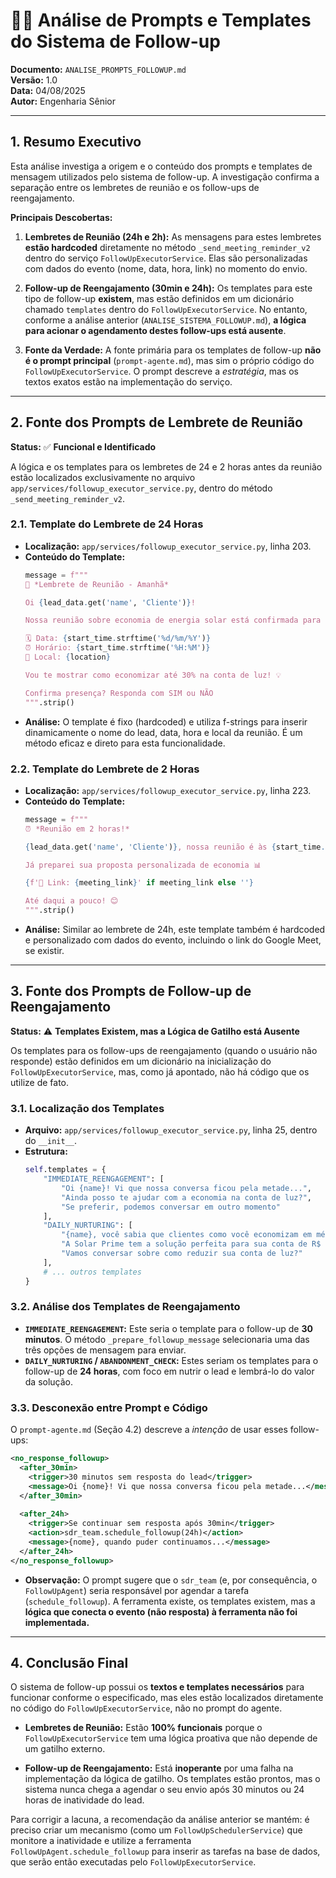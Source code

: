 
# 🕵️‍♂️ Análise de Prompts e Templates do Sistema de Follow-up

**Documento:** `ANALISE_PROMPTS_FOLLOWUP.md`  
**Versão:** 1.0  
**Data:** 04/08/2025  
**Autor:** Engenharia Sênior

---

## 1. Resumo Executivo

Esta análise investiga a origem e o conteúdo dos prompts e templates de mensagem utilizados pelo sistema de follow-up. A investigação confirma a separação entre os lembretes de reunião e os follow-ups de reengajamento.

**Principais Descobertas:**

1.  **Lembretes de Reunião (24h e 2h):** As mensagens para estes lembretes **estão hardcoded** diretamente no método `_send_meeting_reminder_v2` dentro do serviço `FollowUpExecutorService`. Elas são personalizadas com dados do evento (nome, data, hora, link) no momento do envio.

2.  **Follow-up de Reengajamento (30min e 24h):** Os templates para este tipo de follow-up **existem**, mas estão definidos em um dicionário chamado `templates` dentro do `FollowUpExecutorService`. No entanto, conforme a análise anterior (`ANALISE_SISTEMA_FOLLOWUP.md`), **a lógica para acionar o agendamento destes follow-ups está ausente**.

3.  **Fonte da Verdade:** A fonte primária para os templates de follow-up **não é o prompt principal** (`prompt-agente.md`), mas sim o próprio código do `FollowUpExecutorService`. O prompt descreve a *estratégia*, mas os textos exatos estão na implementação do serviço.

---

## 2. Fonte dos Prompts de Lembrete de Reunião

**Status:** ✅ **Funcional e Identificado**

A lógica e os templates para os lembretes de 24 e 2 horas antes da reunião estão localizados exclusivamente no arquivo `app/services/followup_executor_service.py`, dentro do método `_send_meeting_reminder_v2`.

### 2.1. Template do Lembrete de 24 Horas

-   **Localização:** `app/services/followup_executor_service.py`, linha 203.
-   **Conteúdo do Template:**
    ```python
    message = f"""
    📅 *Lembrete de Reunião - Amanhã*

    Oi {lead_data.get('name', 'Cliente')}! 

    Nossa reunião sobre economia de energia solar está confirmada para amanhã:

    🗓️ Data: {start_time.strftime('%d/%m/%Y')}
    ⏰ Horário: {start_time.strftime('%H:%M')}
    📍 Local: {location}

    Vou te mostrar como economizar até 30% na conta de luz! 💡

    Confirma presença? Responda com SIM ou NÃO
    """.strip()
    ```
-   **Análise:** O template é fixo (hardcoded) e utiliza f-strings para inserir dinamicamente o nome do lead, data, hora e local da reunião. É um método eficaz e direto para esta funcionalidade.

### 2.2. Template do Lembrete de 2 Horas

-   **Localização:** `app/services/followup_executor_service.py`, linha 223.
-   **Conteúdo do Template:**
    ```python
    message = f"""
    ⏰ *Reunião em 2 horas!* 

    {lead_data.get('name', 'Cliente')}, nossa reunião é às {start_time.strftime('%H:%M')}!

    Já preparei sua proposta personalizada de economia 📊

    {f'🔗 Link: {meeting_link}' if meeting_link else ''}

    Até daqui a pouco! 😊
    """.strip()
    ```
-   **Análise:** Similar ao lembrete de 24h, este template também é hardcoded e personalizado com dados do evento, incluindo o link do Google Meet, se existir.

---

## 3. Fonte dos Prompts de Follow-up de Reengajamento

**Status:** ⚠️ **Templates Existem, mas a Lógica de Gatilho está Ausente**

Os templates para os follow-ups de reengajamento (quando o usuário não responde) estão definidos em um dicionário na inicialização do `FollowUpExecutorService`, mas, como já apontado, não há código que os utilize de fato.

### 3.1. Localização dos Templates

-   **Arquivo:** `app/services/followup_executor_service.py`, linha 25, dentro do `__init__`.
-   **Estrutura:**
    ```python
    self.templates = {
        "IMMEDIATE_REENGAGEMENT": [
            "Oi {name}! Vi que nossa conversa ficou pela metade...",
            "Ainda posso te ajudar com a economia na conta de luz?",
            "Se preferir, podemos conversar em outro momento"
        ],
        "DAILY_NURTURING": [
            "{name}, você sabia que clientes como você economizam em média R$ {savings} por ano?",
            "A Solar Prime tem a solução perfeita para sua conta de R$ {bill_value}",
            "Vamos conversar sobre como reduzir sua conta de luz?"
        ],
        # ... outros templates
    }
    ```

### 3.2. Análise dos Templates de Reengajamento

-   **`IMMEDIATE_REENGAGEMENT`:** Este seria o template para o follow-up de **30 minutos**. O método `_prepare_followup_message` selecionaria uma das três opções de mensagem para enviar.
-   **`DAILY_NURTURING` / `ABANDONMENT_CHECK`:** Estes seriam os templates para o follow-up de **24 horas**, com foco em nutrir o lead e lembrá-lo do valor da solução.

### 3.3. Desconexão entre Prompt e Código

O `prompt-agente.md` (Seção 4.2) descreve a *intenção* de usar esses follow-ups:

```xml
<no_response_followup>
  <after_30min>
    <trigger>30 minutos sem resposta do lead</trigger>
    <message>Oi {nome}! Vi que nossa conversa ficou pela metade...</message>
  </after_30min>
  
  <after_24h>
    <trigger>Se continuar sem resposta após 30min</trigger>
    <action>sdr_team.schedule_followup(24h)</action>
    <message>{nome}, quando puder continuamos...</message>
  </after_24h>
</no_response_followup>
```

-   **Observação:** O prompt sugere que o `sdr_team` (e, por consequência, o `FollowUpAgent`) seria responsável por agendar a tarefa (`schedule_followup`). A ferramenta existe, os templates existem, mas a **lógica que conecta o evento (não resposta) à ferramenta não foi implementada.**

---

## 4. Conclusão Final

O sistema de follow-up possui os **textos e templates necessários** para funcionar conforme o especificado, mas eles estão localizados diretamente no código do `FollowUpExecutorService`, não no prompt do agente.

-   **Lembretes de Reunião:** Estão **100% funcionais** porque o `FollowUpExecutorService` tem uma lógica proativa que não depende de um gatilho externo.

-   **Follow-up de Reengajamento:** Está **inoperante** por uma falha na implementação da lógica de gatilho. Os templates estão prontos, mas o sistema nunca chega a agendar o seu envio após 30 minutos ou 24 horas de inatividade do lead.

Para corrigir a lacuna, a recomendação da análise anterior se mantém: é preciso criar um mecanismo (como um `FollowUpSchedulerService`) que monitore a inatividade e utilize a ferramenta `FollowUpAgent.schedule_followup` para inserir as tarefas na base de dados, que serão então executadas pelo `FollowUpExecutorService`.
